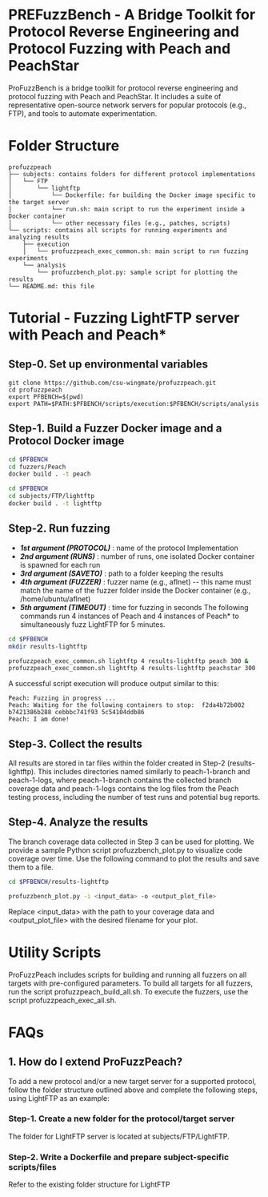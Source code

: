 # PREFuzzBench - A Bridge Toolkit for Protocol Reverse Engineering and Protocol Fuzzing with Peach and PeachStar
ProFuzzBench is a bridge toolkit for protocol reverse engineering and protocol fuzzing with Peach and PeachStar. It includes a suite of representative open-source network servers for popular protocols (e.g., FTP), and tools to automate experimentation.
# Folder Structure
```
profuzzpeach
├── subjects: contains folders for different protocol implementations
│   └── FTP
│       └── lightftp
│           └── Dockerfile: for building the Docker image specific to the target server
│           └── run.sh: main script to run the experiment inside a Docker container
│           └── other necessary files (e.g., patches, scripts)
└── scripts: contains all scripts for running experiments and analyzing results
    ├── execution
    │   └── profuzzpeach_exec_common.sh: main script to run fuzzing experiments
    └── analysis
        └── profuzzbench_plot.py: sample script for plotting the results
└── README.md: this file
```

# Tutorial - Fuzzing LightFTP server with Peach and Peach*
## Step-0. Set up environmental variables
```
git clone https://github.com/csu-wingmate/profuzzpeach.git
cd profuzzpeach
export PFBENCH=$(pwd)
export PATH=$PATH:$PFBENCH/scripts/execution:$PFBENCH/scripts/analysis
```

## Step-1. Build a Fuzzer Docker image and a Protocol Docker image
```bash
cd $PFBENCH
cd fuzzers/Peach
docker build . -t peach
```
```bash
cd $PFBENCH
cd subjects/FTP/lightftp
docker build . -t lightftp
```

## Step-2. Run fuzzing
- ***1st argument (PROTOCOL)*** : name of the protocol Implementation
- ***2nd argument (RUNS)***     : number of runs, one isolated Docker container is spawned for each run
- ***3rd argument (SAVETO)***   : path to a folder keeping the results
- ***4th argument (FUZZER)***   : fuzzer name (e.g., aflnet) -- this name must match the name of the fuzzer folder inside the Docker container (e.g., /home/ubuntu/aflnet)
- ***5th argument (TIMEOUT)***  : time for fuzzing in seconds
The following commands run 4 instances of Peach and 4 instances of Peach* to simultaneously fuzz LightFTP for 5 minutes.

```bash
cd $PFBENCH
mkdir results-lightftp

profuzzpeach_exec_common.sh lightftp 4 results-lightftp peach 300 &
profuzzpeach_exec_common.sh lightftp 4 results-lightftp peachstar 300
```

A successful script execution will produce output similar to this:
```
Peach: Fuzzing in progress ...
Peach: Waiting for the following containers to stop:  f2da4b72b002 b7421386b288 cebbbc741f93 5c54104ddb86
Peach: I am done!
```

## Step-3. Collect the results
All results are stored in tar files within the folder created in Step-2 (results-lightftp). This includes directories named similarly to peach-1-branch and peach-1-logs, where peach-1-branch contains the collected branch coverage data and peach-1-logs contains the log files from the Peach testing process, including the number of test runs and potential bug reports.

## Step-4. Analyze the results
The branch coverage data collected in Step 3 can be used for plotting. We provide a sample Python script profuzzbench_plot.py to visualize code coverage over time. Use the following command to plot the results and save them to a file.
```bash
cd $PFBENCH/results-lightftp

profuzzbench_plot.py -i <input_data> -o <output_plot_file>
```
Replace <input_data> with the path to your coverage data and <output_plot_file> with the desired filename for your plot.

# Utility Scripts
ProFuzzPeach includes scripts for building and running all fuzzers on all targets with pre-configured parameters. To build all targets for all fuzzers, run the script profuzzpeach_build_all.sh. To execute the fuzzers, use the script profuzzpeach_exec_all.sh.

# FAQs
## 1. How do I extend ProFuzzPeach?
To add a new protocol and/or a new target server for a supported protocol, follow the folder structure outlined above and complete the following steps, using LightFTP as an example:

### Step-1. Create a new folder for the protocol/target server
The folder for LightFTP server is located at subjects/FTP/LightFTP.

### Step-2. Write a Dockerfile and prepare subject-specific scripts/files
Refer to the existing folder structure for LightFTP
